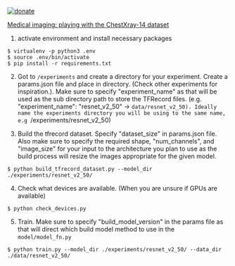 <a href='https://www.korabo.io/checkout-page/5e2c4727d31a7a00290de877/5e23f0b31b70f70022ff5933'>
    <img src='https://img.shields.io/badge/Korabo-donate-blue' alt='donate'>
</a>


[Medical imaging: playing with the ChestXray-14 dataset](https://surfertas.github.io/deeplearning/2018/12/12/chestxray.html)

1. activate environment and install necessary packages

```
$ virtualenv -p python3 .env
$ source .env/bin/activate
$ pip install -r requirements.txt
```

2. Got to `/experiments` and create a directory for your experiment. Create a params.json file and place in directory. (Check other experiments for inspiration.). Make sure to specify "experiment_name" as that will be used as the sub directory path to store the TFRecord files. (e.g. "experiment_name": "resnet_v2_50" -> `data/resnet_v2_50). Ideally name the experiments directory you will be using to the same name, e.g `/experiments/resnet_v2_50)

3. Build the tfrecord dataset. Specify "dataset_size" in params.json file. Also make sure to specify the required shape, "num_channels", and "image_size" for your input to the architecture you plan to use as the build process will resize the images appropriate for the given model. 

```
$ python build_tfrecord_dataset.py --model_dir ./experiments/resnet_v2_50/
```
4. Check what devices are available. (When you are unsure if GPUs are available)
```
$ python check_devices.py
```

5. Train. Make sure to specify "build_model_version" in the params file as that will direct which build model method to use in the `model/model_fn.py`
```
$ python train.py --model_dir ./experiments/resnet_v2_50/ --data_dir ./data/resnet_v2_50/
```
